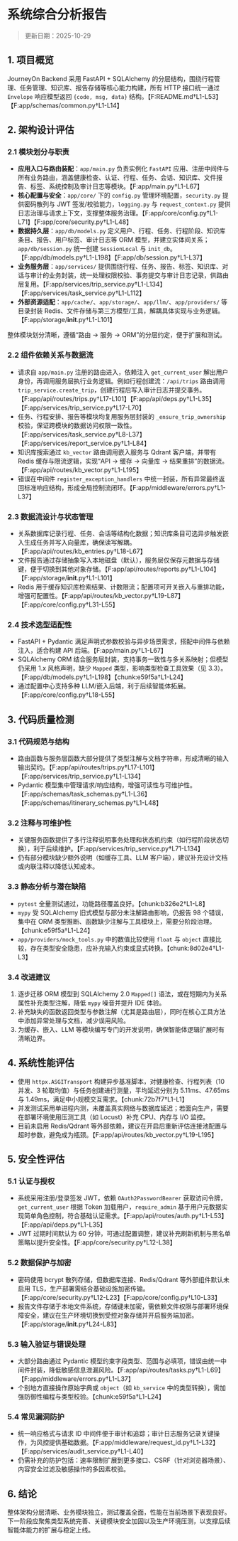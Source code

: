 # 系统综合分析报告

> 更新日期：2025-10-29

## 1. 项目概览
JourneyOn Backend 采用 FastAPI + SQLAlchemy 的分层结构，围绕行程管理、任务管理、知识库、报告存储等核心能力构建，所有 HTTP 接口统一通过 `Envelope` 响应模型返回 `{code, msg, data}` 结构。【F:README.md†L1-L53】【F:app/schemas/common.py†L1-L14】

## 2. 架构设计评估
### 2.1 模块划分与职责
- **应用入口与路由装配**：`app/main.py` 负责实例化 `FastAPI` 应用、注册中间件与所有业务路由，涵盖健康检查、认证、行程、任务、会话、知识库、文件报告、标签、系统控制及审计日志等模块。【F:app/main.py†L1-L67】
- **核心配置与安全**：`app/core/` 下的 `config.py` 管理环境配置，`security.py` 提供密码散列与 JWT 签发/校验能力，`logging.py` 与 `request_context.py` 提供日志治理与请求上下文，支撑整体服务治理。【F:app/core/config.py†L1-L71】【F:app/core/security.py†L1-L48】
- **数据持久层**：`app/db/models.py` 定义用户、行程、任务、行程阶段、知识库条目、报告、用户标签、审计日志等 ORM 模型，并建立实体间关系；`app/db/session.py` 统一创建 `SessionLocal` 与 `init_db`。【F:app/db/models.py†L1-L198】【F:app/db/session.py†L1-L37】
- **业务服务层**：`app/services/` 提供围绕行程、任务、报告、标签、知识库、对话与审计的业务封装，统一处理权限校验、事务提交与审计日志记录，供路由层复用。【F:app/services/trip_service.py†L1-L134】【F:app/services/task_service.py†L1-L112】
- **外部资源适配**：`app/cache/`、`app/storage/`、`app/llm/`、`app/providers/` 等目录封装 Redis、文件存储与第三方模型/工具，解耦具体实现与业务逻辑。【F:app/storage/__init__.py†L1-L101】

整体模块划分清晰，遵循“路由 -> 服务 -> ORM”的分层约定，便于扩展和测试。

### 2.2 组件依赖关系与数据流
- 请求自 `app/main.py` 注册的路由进入，依赖注入 `get_current_user` 解出用户身份，再调用服务层执行业务逻辑。例如行程创建流：`/api/trips` 路由调用 `trip_service.create_trip`，创建行程后写入审计日志并提交事务。【F:app/api/routes/trips.py†L17-L101】【F:app/api/deps.py†L1-L35】【F:app/services/trip_service.py†L17-L70】
- 任务、行程安排、报告等模块均复用服务层封装的 `_ensure_trip_ownership` 校验，保证跨模块的数据访问权限一致性。【F:app/services/task_service.py†L8-L37】【F:app/services/report_service.py†L1-L84】
- 知识库搜索通过 `kb_vector` 路由调用嵌入服务与 Qdrant 客户端，并带有 Redis 缓存与限流逻辑，实现“API -> 缓存 -> 向量库 -> 结果重排”的数据流。【F:app/api/routes/kb_vector.py†L1-L195】
- 错误在中间件 `register_exception_handlers` 中统一封装，所有异常最终返回标准响应结构，形成全局控制流闭环。【F:app/middleware/errors.py†L1-L37】

### 2.3 数据流设计与状态管理
- 关系数据库记录行程、任务、会话等结构化数据；知识库条目可选异步触发嵌入生成任务并写入向量库，确保读写解耦。【F:app/api/routes/kb_entries.py†L18-L67】
- 文件报告通过存储抽象写入本地磁盘（默认），服务层仅保存元数据与存储键，便于切换到其他对象存储。【F:app/api/routes/reports.py†L1-L104】【F:app/storage/__init__.py†L1-L101】
- Redis 用于缓存知识库检索结果、计数限流；配置项可开关嵌入与重排功能，增强可配置性。【F:app/api/routes/kb_vector.py†L19-L87】【F:app/core/config.py†L31-L55】

### 2.4 技术选型适配性
- FastAPI + Pydantic 满足声明式参数校验与异步场景需求，搭配中间件与依赖注入，适合构建 API 后端。【F:app/main.py†L1-L67】
- SQLAlchemy ORM 结合服务层封装，支持事务一致性与多关系映射；但模型仍采用 1.x 风格声明，缺少 `Mapped` 类型，影响类型检查工具效果（见 3.3）。【F:app/db/models.py†L1-L198】【chunk:e59f5a†L1-L24】
- 通过配置中心支持多种 LLM/嵌入后端，利于后续智能体拓展。【F:app/core/config.py†L18-L55】

## 3. 代码质量检测
### 3.1 代码规范与结构
- 路由函数与服务层函数大部分提供了类型注解与文档字符串，形成清晰的输入输出契约。【F:app/api/routes/trips.py†L17-L101】【F:app/services/trip_service.py†L1-L134】
- Pydantic 模型集中管理请求/响应结构，增强可读性与可维护性。【F:app/schemas/task_schemas.py†L1-L36】【F:app/schemas/itinerary_schemas.py†L1-L48】

### 3.2 注释与可维护性
- 关键服务函数提供了多行注释说明事务处理和状态机约束（如行程阶段状态切换），利于后续维护。【F:app/services/trip_service.py†L71-L134】
- 仍有部分模块缺少额外说明（如缓存工具、LLM 客户端），建议补充设计文档或内联注释以降低认知成本。

### 3.3 静态分析与潜在缺陷
- `pytest` 全量测试通过，功能路径覆盖良好。【chunk:b326e2†L1-L8】
- `mypy` 受 SQLAlchemy 旧式模型与部分未注解路由影响，仍报告 98 个错误，集中在 ORM 类型推断、函数缺少注解与工具模块上，需要分阶段治理。【chunk:e59f5a†L1-L24】
- `app/providers/mock_tools.py` 中的数值比较使用 `float` 与 `object` 直接比较，存在类型安全隐患，应补充输入约束或显式转换。【chunk:8d02e4†L1-L3】

### 3.4 改进建议
1. 逐步迁移 ORM 模型到 SQLAlchemy 2.0 `Mapped[]` 语法，或在短期内为关系属性补充类型注解，降低 `mypy` 噪音并提升 IDE 体验。
2. 补充缺失的函数返回类型与参数注解（尤其是路由层），同时在核心工具方法中添加异常处理与文档，减少误用风险。
3. 为缓存、嵌入、LLM 等模块编写专门的开发说明，确保智能体逻辑扩展时有清晰边界。

## 4. 系统性能评估
- 使用 `httpx.ASGITransport` 构建异步基准脚本，对健康检查、行程列表（10 并发、3 轮取均值）与任务创建进行测量，平均延迟分别为 5.11ms、47.65ms 与 1.49ms，满足中小规模交互需求。【chunk:72b7f7†L1-L1】
- 并发测试采用单进程内测，未覆盖真实网络与数据库延迟；若面向生产，需要在部署环境使用压测工具（如 Locust）补充 CPU、内存与 I/O 监控。
- 目前未启用 Redis/Qdrant 等外部依赖，建议在开启后重新评估连接池配置与超时参数，避免成为瓶颈。【F:app/api/routes/kb_vector.py†L19-L195】

## 5. 安全性评估
### 5.1 认证与授权
- 系统采用注册/登录签发 JWT，依赖 `OAuth2PasswordBearer` 获取访问令牌，`get_current_user` 根据 Token 加载用户，`require_admin` 基于用户元数据实现简单角色控制，符合基础认证需求。【F:app/api/routes/auth.py†L1-L53】【F:app/api/deps.py†L1-L35】
- JWT 过期时间默认为 60 分钟，可通过配置调整，建议补充刷新机制与黑名单策略以提升安全性。【F:app/core/security.py†L12-L38】

### 5.2 数据保护与加密
- 密码使用 bcrypt 散列存储，但数据库连接、Redis/Qdrant 等外部组件默认未启用 TLS，生产部署需结合基础设施加密传输。【F:app/core/security.py†L12-L23】【F:app/core/config.py†L10-L33】
- 报告文件存储于本地文件系统，存储键未加密，需依赖文件权限与部署环境保障安全，建议在生产环境切换到受控对象存储并开启服务端加密。【F:app/storage/__init__.py†L24-L83】

### 5.3 输入验证与错误处理
- 大部分路由通过 Pydantic 模型约束字段类型、范围与必填项，错误由统一中间件封装，降低敏感信息泄漏风险。【F:app/api/routes/tasks.py†L1-L69】【F:app/middleware/errors.py†L1-L37】
- 个别地方直接操作原始字典或 `object`（如 `kb_service` 中的类型转换），需加强防御性编程与类型校验。【chunk:e59f5a†L1-L24】

### 5.4 常见漏洞防护
- 统一响应格式与请求 ID 中间件便于审计和追踪；审计日志服务记录关键操作，为风控提供基础数据。【F:app/middleware/request_id.py†L1-L32】【F:app/services/audit_service.py†L1-L40】
- 仍需补充的防护包括：速率限制扩展到更多接口、CSRF（针对浏览器场景）、内容安全过滤及敏感操作的多因素校验。

## 6. 结论
整体架构分层清晰、业务模块独立，测试覆盖全面，性能在当前场景下表现良好。下一阶段应聚焦类型系统完善、关键模块安全加固以及生产环境压测，以支撑后续智能体能力的扩展与稳定上线。
